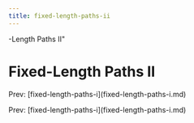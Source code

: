 ```yaml
---
title: fixed-length-paths-ii
---
```


-Length Paths II\"

# Fixed-Length Paths II

Prev:
\[fixed-length-paths-i](fixed-length-paths-i.md)

Prev:
\[fixed-length-paths-i](fixed-length-paths-i.md)
